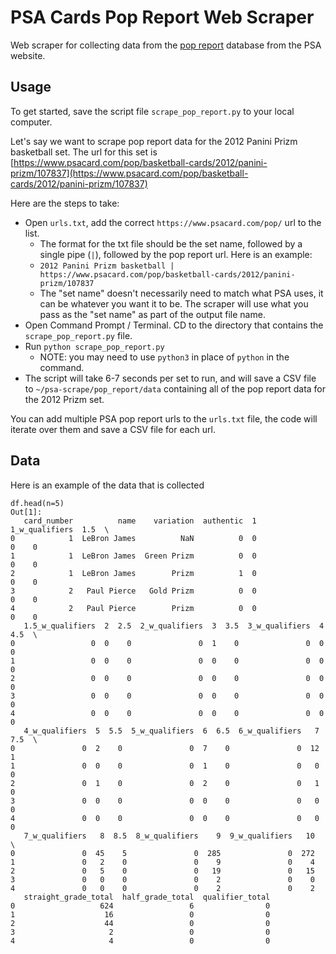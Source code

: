 # PSA Cards Pop Report Web Scraper

Web scraper for collecting data from the [pop report](https://www.psacard.com/pop/) database from the PSA website.

## Usage

To get started, save the script file `scrape_pop_report.py` to your local computer.

Let's say we want to scrape pop report data for the 2012 Panini Prizm basketball set. The url for this set is
[https://www.psacard.com/pop/basketball-cards/2012/panini-prizm/107837](https://www.psacard.com/pop/basketball-cards/2012/panini-prizm/107837)

Here are the steps to take:

- Open `urls.txt`, add the correct `https://www.psacard.com/pop/` url to the list.
    - The format for the txt file should be the set name, followed by a single pipe (`|`), followed by the pop report url. 
    Here is an example:
    - `2012 Panini Prizm basketball | https://www.psacard.com/pop/basketball-cards/2012/panini-prizm/107837`
    - The "set name" doesn't necessarily need to match what PSA uses, it can be whatever you want it to be. The scraper will 
    use what you pass as the "set name" as part of the output file name.
- Open Command Prompt / Terminal. CD to the directory that contains the `scrape_pop_report.py` file.
- Run `python scrape_pop_report.py`
  * NOTE: you may need to use `python3` in place of `python` in the command.
- The script will take 6-7 seconds per set to run, and will save a CSV file to `~/psa-scrape/pop_report/data` containing 
all of the pop report data for the 2012 Prizm set.

You can add multiple PSA pop report urls to the `urls.txt` file, the code will iterate over them and save a CSV file for each url.

## Data

Here is an example of the data that is collected
```
df.head(n=5)
Out[1]: 
   card_number          name    variation  authentic  1  1_w_qualifiers  1.5  \
0            1  LeBron James          NaN          0  0               0    0   
1            1  LeBron James  Green Prizm          0  0               0    0   
2            1  LeBron James        Prizm          1  0               0    0   
3            2   Paul Pierce   Gold Prizm          0  0               0    0   
4            2   Paul Pierce        Prizm          0  0               0    0   
   1.5_w_qualifiers  2  2.5  2_w_qualifiers  3  3.5  3_w_qualifiers  4  4.5  \
0                 0  0    0               0  1    0               0  0    0   
1                 0  0    0               0  0    0               0  0    0   
2                 0  0    0               0  0    0               0  0    0   
3                 0  0    0               0  0    0               0  0    0   
4                 0  0    0               0  0    0               0  0    0   
   4_w_qualifiers  5  5.5  5_w_qualifiers  6  6.5  6_w_qualifiers   7  7.5  \
0               0  2    0               0  7    0               0  12    1   
1               0  0    0               0  1    0               0   0    0   
2               0  1    0               0  2    0               0   1    0   
3               0  0    0               0  0    0               0   0    0   
4               0  0    0               0  0    0               0   0    0   
   7_w_qualifiers   8  8.5  8_w_qualifiers    9  9_w_qualifiers   10  \
0               0  45    5               0  285               0  272   
1               0   2    0               0    9               0    4   
2               0   5    0               0   19               0   15   
3               0   0    0               0    2               0    0   
4               0   0    0               0    2               0    2   
   straight_grade_total  half_grade_total  qualifier_total  
0                   624                 6                0  
1                    16                 0                0  
2                    44                 0                0  
3                     2                 0                0  
4                     4                 0                0
```